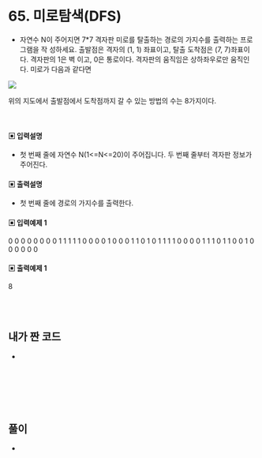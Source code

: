 # 65. 미로탐색(DFS)

* 자연수 N이 주어지면 7*7 격자판 미로를 탈출하는 경로의 가지수를 출력하는 프로그램을 작
성하세요. 출발점은 격자의 (1, 1) 좌표이고, 탈출 도착점은 (7, 7)좌표이다. 격자판의 1은 벽
이고, 0은 통로이다. 격자판의 움직임은 상하좌우로만 움직인다. 미로가 다음과 같다면

![](https://github.com/MinsoftK/c-Algorithm_Q/blob/master/img/65.png?raw=true)

위의 지도에서 출발점에서 도착점까지 갈 수 있는 방법의 수는 8가지이다.



<br/>

#### ▣ 입력설명

* 첫 번째 줄에 자연수 N(1<=N<=20)이 주어집니다.
두 번째 줄부터 격자판 정보가 주어진다.



#### ▣ 출력설명

* 첫 번째 줄에 경로의 가지수를 출력한다.


#### ▣ 입력예제 1
0 0 0 0 0 0 0
0 1 1 1 1 1 0
0 0 0 1 0 0 0
1 1 0 1 0 1 1
1 1 0 0 0 0 1
1 1 0 1 1 0 0
1 0 0 0 0 0 0




#### ▣ 출력예제 1
8


<br/>
<br/>


## 내가 짠 코드
*

<br/>

```c++


```


<br><br> 

## 풀이
*  

<br/>

```c++


```
